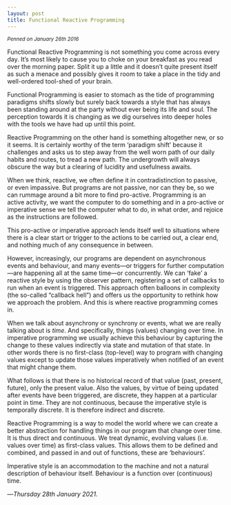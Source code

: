 ```yaml
---
layout: post
title: Functional Reactive Programming
---
```


<p>
  <small>
    <em>
      Penned on January 26th 2016
    </em>
  </small>
</p>

Functional Reactive Programming is not something you come across every day. It’s most likely to cause you to choke on your breakfast as you read over the morning paper. Split it up a little and it doesn’t quite present itself as such a menace and possibly gives it room to take a place in the tidy and well-ordered tool-shed of your brain.

Functional Programming is easier to stomach as the tide of programming paradigms shifts slowly but surely back towards a style that has always been standing around at the party without ever being its life and soul. The perception towards it is changing as we dig ourselves into deeper holes with the tools we have had up until this point.

Reactive Programming on the other hand is something altogether new, or so it seems. It is certainly worthy of the term ‘paradigm shift’ because it challenges and asks us to step away from the well worn path of our daily habits and routes, to tread a new path. The undergrowth will always obscure the way but a clearing of lucidity and usefulness awaits.

When we think, reactive, we often define it in contradistinction to passive, or even impassive. But programs are not passive, nor can they be, so we can rummage around a bit more to find pro-active. Programming is an active activity, we want the computer to do something and in a pro-active or imperative sense we tell the computer what to do, in what order, and rejoice as the instructions are followed.

This pro-active or imperative approach lends itself well to situations where there is a clear start or trigger to the actions to be carried out, a clear end, and nothing much of any consequence in between.

However, increasingly, our programs are dependent on asynchronous events and behaviour, and many events—or triggers for further computation—are happening all at the same time—or concurrently. We can ‘fake’ a reactive style by using the observer pattern, registering a set of callbacks to run when an event is triggered. This approach often balloons in complexity (the so-called “callback hell”) and offers us the opportunity to rethink how we approach the problem. And this is where reactive programming comes in.

When we talk about asynchrony or synchrony or events, what we are really talking about is _time_. And specifically, things (values) changing over time. In imperative programming we usually achieve this behaviour by capturing the change to these values indirectly via state and mutation of that state. In other words there is no first-class (top-level) way to program with changing values except to update those values imperatively when notified of an event that might change them.

What follows is that there is no historical record of that value (past, present, future), only the present value. Also the values, by virtue of being updated after events have been triggered, are discrete, they happen at a particular point in time. They are not continuous, because the imperative style is temporally discrete. It is therefore indirect and discrete. 

Reactive Programming is a way to model the world where we can create a better abstraction for handling things in our program that change over time. It is thus direct and continuous. We treat dynamic, evolving values (i.e. values over time) as first-class values. This allows them to be defined and combined, and passed in and out of functions, these are ‘behaviours’. 

Imperative style is an accommodation to the machine and not a natural description of behaviour itself. Behaviour is a function over (continuous) time.

—*Thursday 28th January 2021.*
